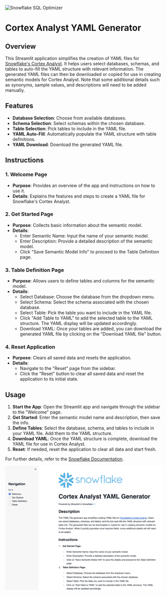 ![Snowflake SQL Optimizer](https://github.com/Snowflake-Labs/snowflake-demo-streamlit/raw/main/shared_assets/sis-header.jpeg)
# Cortex Analyst YAML Generator

## Overview

This Streamlit application simplifies the creation of YAML files for [Snowflake's Cortex Analyst](https://docs.snowflake.com/LIMITEDACCESS/snowflake-cortex/cortex-analyst-overview#overview). It helps users select databases, schemas, and tables to auto-fill the YAML structure with relevant information. The generated YAML files can then be downloaded or copied for use in creating semantic models for Cortex Analyst. Note that some additional details such as synonyms, sample values, and descriptions will need to be added manually.

## Features

- **Database Selection**: Choose from available databases.
- **Schema Selection**: Select schemas within the chosen database.
- **Table Selection**: Pick tables to include in the YAML file.
- **YAML Auto-Fill**: Automatically populate the YAML structure with table definitions.
- **YAML Download**: Download the generated YAML file.

## Instructions

### 1. Welcome Page
- **Purpose**: Provides an overview of the app and instructions on how to use it.
- **Details**: Explains the features and steps to create a YAML file for Snowflake's Cortex Analyst.

### 2. Get Started Page
- **Purpose**: Collects basic information about the semantic model.
- **Details**: 
  - Enter Semantic Name: Input the name of your semantic model.
  - Enter Description: Provide a detailed description of the semantic model.
  - Click "Save Semantic Model Info" to proceed to the Table Definition page.

### 3. Table Definition Page
- **Purpose**: Allows users to define tables and columns for the semantic model.
- **Details**:
  - Select Database: Choose the database from the dropdown menu.
  - Select Schema: Select the schema associated with the chosen database.
  - Select Table: Pick the table you want to include in the YAML file.
  - Click "Add Table to YAML" to add the selected table to the YAML structure. The YAML display will be updated accordingly.
  - Download YAML: Once your tables are added, you can download the generated YAML file by clicking on the "Download YAML file" button.

### 4. Reset Application
- **Purpose**: Clears all saved data and resets the application.
- **Details**: 
  - Navigate to the "Reset" page from the sidebar.
  - Click the "Reset" button to clear all saved data and reset the application to its initial state.

## Usage

1. **Start the App**: Open the Streamlit app and navigate through the sidebar to the "Welcome" page.
2. **Get Started**: Enter the semantic model name and description, then save the info.
3. **Define Tables**: Select the database, schema, and tables to include in your YAML file. Add them to the YAML structure.
4. **Download YAML**: Once the YAML structure is complete, download the YAML file for use in Cortex Analyst.
5. **Reset**: If needed, reset the application to clear all data and start fresh.

For further details, refer to the [Snowflake Documentation](https://docs.snowflake.com/LIMITEDACCESS/snowflake-cortex/semantic-model-spec#label-semantic-model-tips).

![Yaml file generator](https://github.com/daniel10lacouture/personal/blob/main/Streamlit%20in%20Snowflake/YAML%20file%20generator/cortex-analyst-yaml-generator.png)
